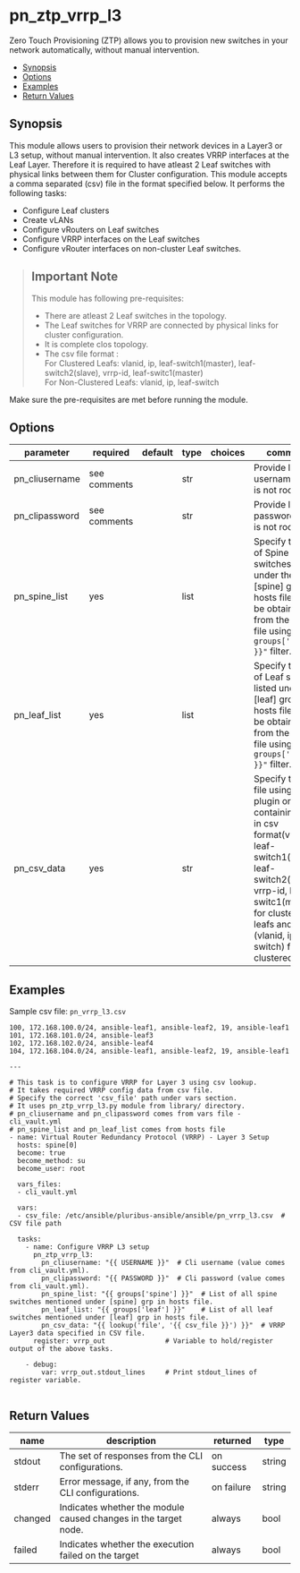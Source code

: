 # pn_ztp_vrrp_l3

 Zero Touch Provisioning (ZTP) allows you to provision new switches in your network automatically, without manual intervention.

 - [Synopsis](#synopsis)
 - [Options](#options)
 - [Examples](#examples)
 - [Return Values](#return-values)

## Synopsis

  This module allows users to provision their network devices in a Layer3 or L3 setup, without manual intervention. It also creates VRRP interfaces at the Leaf Layer. Therefore it is required to have atleast 2 Leaf switches with physical links between them for Cluster configuration. This module accepts a comma separated (csv) file in the format specified below. It performs the following tasks:
  
 - Configure Leaf clusters
 - Create vLANs
 - Configure vRouters on Leaf switches
 - Configure VRRP interfaces on the Leaf switches
 - Configure vRouter interfaces on non-cluster Leaf switches.


>## Important Note
  >
  >This module has following pre-requisites:
  >
  >- There are atleast 2 Leaf switches in the topology.
  >- The Leaf switches for VRRP are connected by physical links for cluster configuration.
  >- It is complete clos topology.
  >- The csv file format :  
       For Clustered Leafs: vlanid, ip, leaf-switch1(master), leaf-switch2(slave), vrrp-id, leaf-switc1(master)  
       For Non-Clustered Leafs: vlanid, ip, leaf-switch
      
  Make sure the pre-requisites are met before running the module.

## Options

| parameter        | required       | default       | type        | choices       | comments                                                   |
|------------------|----------------|---------------|-------------|---------------|------------------------------------------------------------|
| pn_cliusername   | see comments   |               | str         |               | Provide login username if user is not root.                |
| pn_clipassword   | see comments   |               | str         |               | Provide login password if user is not root.                |
| pn_spine_list    | yes            |               | list        |               | Specify the list of Spine switches listed under the [spine] group in hosts file. Can be obtained from the hosts file using `"{{ groups['spine'] }}"` filter. |
| pn_leaf_list     | yes            |               | list        |               | Specify the list of Leaf switches listed under the [leaf] group in hosts file. Can be obtained from the hosts file using `"{{ groups['leaf'] }}"` filter. |
| pn_csv_data      | yes            |               | str         |               | Specify the csv file using `lookup` plugin or a string containing data in csv format(vlanid, ip, leaf-switch1(master), leaf-switch2(slave), vrrp-id, leaf-switc1(master)) for clustered leafs and (vlanid, ip, leaf-switch) for non-clustered leafs. |



## Examples
   Sample csv file: `pn_vrrp_l3.csv`
```
100, 172.168.100.0/24, ansible-leaf1, ansible-leaf2, 19, ansible-leaf1
101, 172.168.101.0/24, ansible-leaf3
102, 172.168.102.0/24, ansible-leaf4
104, 172.168.104.0/24, ansible-leaf1, ansible-leaf2, 19, ansible-leaf1
```

```
---

# This task is to configure VRRP for Layer 3 using csv lookup.
# It takes required VRRP config data from csv file.
# Specify the correct 'csv_file' path under vars section.
# It uses pn_ztp_vrrp_l3.py module from library/ directory.
# pn_cliusername and pn_clipassword comes from vars file - cli_vault.yml
# pn_spine_list and pn_leaf_list comes from hosts file
- name: Virtual Router Redundancy Protocol (VRRP) - Layer 3 Setup
  hosts: spine[0]
  become: true
  become_method: su
  become_user: root

  vars_files:
  - cli_vault.yml

  vars:
  - csv_file: /etc/ansible/pluribus-ansible/ansible/pn_vrrp_l3.csv  # CSV file path

  tasks:
    - name: Configure VRRP L3 setup
      pn_ztp_vrrp_l3:
        pn_cliusername: "{{ USERNAME }}"  # Cli username (value comes from cli_vault.yml).
        pn_clipassword: "{{ PASSWORD }}"  # Cli password (value comes from cli_vault.yml).
        pn_spine_list: "{{ groups['spine'] }}"  # List of all spine switches mentioned under [spine] grp in hosts file.
        pn_leaf_list: "{{ groups['leaf'] }}"    # List of all leaf switches mentioned under [leaf] grp in hosts file.
        pn_csv_data: "{{ lookup('file', '{{ csv_file }}') }}"  # VRRP Layer3 data specified in CSV file.
      register: vrrp_out               # Variable to hold/register output of the above tasks.

    - debug:
        var: vrrp_out.stdout_lines     # Print stdout_lines of register variable.
  
```

## Return Values

| name | description | returned | type |
|--------|------------|----------|---------|
| stdout | The set of responses from the CLI configurations. | on success | string |
| stderr | Error message, if any, from the CLI configurations. | on failure | string |
| changed | Indicates whether the module caused changes in the target node.| always | bool |
| failed | Indicates whether the execution failed on the target | always | bool |
